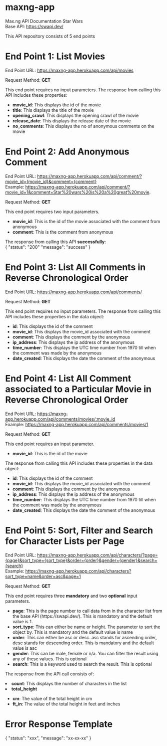 # maxng-app

Max.ng API Documentation Star Wars<br>
Base API: https://swapi.dev/

This API repository consists of 5 end points

# End Point 1: List Movies

End Point URL: https://maxng-app.herokuapp.com/api/movies

Request Method: <b>GET</b>

This end point requires no input parameters.
The response from calling this API includes these properties:

<ul>
  <li><b>movie_id</b>: This displays the id of the movie</li> 
  <li><b>title</b>: This displays the title of the movie</li> 
  <li><b>opening_crawl</b>: This displays the opening crawl of the movie</li> 
  <li><b>release_date</b>: This displays the release date of the movie</li> 
  <li><b>no_comments</b>: This displays the no of anonymous comments on the movie</li> 
</ul>


# End Point 2: Add Anonymous Comment

End Point URL: https://maxng-app.herokuapp.com/api/comment/?movie_id={movie_id}&comment={comment}<br>
Example: https://maxng-app.herokuapp.com/api/comment/?movie_id=1&comment=Star%20wars%20is%20a%20great%20movie.

Request Method: <b>GET</b>

This end point requires two input parameters.
<ul>
  <li><b>movie_id</b>: This is the id of the movie associated with the comment from anonymous</li>
  <li><b>comment</b>: This is the comment from anonymous</li>
</ul>

The response from calling this API <b>successfully</b>:<br>
{
  "status": "200"
  "message": "success"
}


# End Point 3: List All Comments in Reverse Chronological Order

End Point URL: https://maxng-app.herokuapp.com/api/comments/

Request Method: <b>GET</b>

This end point requires no input parameters.
The response from calling this API includes these properties in the data object:

<ul>
  <li><b>id</b>: This displays the id of the comment</li> 
  <li><b>movie_id</b>: This displays the movie_id associated with the comment</li> 
  <li><b>comment</b>: This displays the comment by the anonymous</li> 
  <li><b>ip_address</b>: This displays the ip address of the anonymous</li> 
  <li><b>time_number</b>: This displays the UTC time number from 1970 till when the comment was made by the anonymous</li>
  <li><b>date_created</b>: This displays the date the comment of the anonymous</li>
</ul>


# End Point 4: List All Comment associated to a Particular Movie in Reverse Chronological Order

End Point URL: https://maxng-app.herokuapp.com/api/comments/movies/:movie_id<br>
Example: https://maxng-app.herokuapp.com/api/comments/movies/1

Request Method: <b>GET</b>

This end point requires an input parameter.
<ul>
  <li><b>movie_id</b>: This is the id of the movie</li>
</ul>

The response from calling this API includes these properties in the data object:

<ul>
  <li><b>id</b>: This displays the id of the comment</li> 
  <li><b>movie_id</b>: This displays the movie_id associated with the comment</li> 
  <li><b>comment</b>: This displays the comment by the anonymous</li> 
  <li><b>ip_address</b>: This displays the ip address of the anonymous</li> 
  <li><b>time_number</b>: This displays the UTC time number from 1970 till when the comment was made by the anonymous</li>
  <li><b>date_created</b>: This displays the date the comment of the anonymous</li>
</ul>


# End Point 5: Sort, Filter and Search for Character Lists per Page

End Point URL: https://maxng-app.herokuapp.com/api/characters/?page={page}&sort_type={sort_type}&order={order}&gender={gender}&search={search}<br>
Example: https://maxng-app.herokuapp.com/api/characters?sort_type=name&order=asc&page=1

Request Method: <b>GET</b>

This end point requires three <b>mandatory</b> and two <b>optional</b> input parameters.
<ul>
  <li><b>page</b>: This is the page number to call data from in the character list from the base API (https://swapi.dev/). This is mandatory and the default value is 1.</li>
  <li><b>sort_type</b>: This can either be name or height. The parameter to sort the object by. This is mandatory and the default value is name</li>
  <li><b>order</b>: This can either be asc or desc. asc stands for ascending order, desc stands for descending order. This is mandatory and the default value is asc</li>
  <li><b>gender</b>: This can be male, female or n/a. You can filter the result using any of these values. This is optional</li>
  <li><b>search</b>: This is a keyword used to search the result. This is optional</li>
</ul>

The response from the API call consists of:
<ui>
  <li><b>count</b>: This displays the number of characters in the list</li>
  <li><b>total_height</b></li>
    <ul>
      <li><b>cm</b>: The value of the total height in cm</li>
      <li><b>ft_in</b>: The value of the total height in feet and inches</li>
    </ul>
</ui>


# Error Response Template

{
    "status": "xxx",
    "message": "xx-xx-xx"
}
